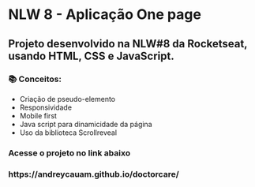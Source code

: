 # NLW 8 - Aplicação One page

## Projeto desenvolvido na NLW#8 da Rocketseat, usando HTML, CSS e JavaScript.

### 📚 Conceitos:

- Criação de pseudo-elemento
- Responsividade
- Mobile first
- Java script para dinamicidade da página
- Uso da biblioteca Scrollreveal

<h3> Acesse o projeto no link abaixo <h3>
https://andreycauam.github.io/doctorcare/
